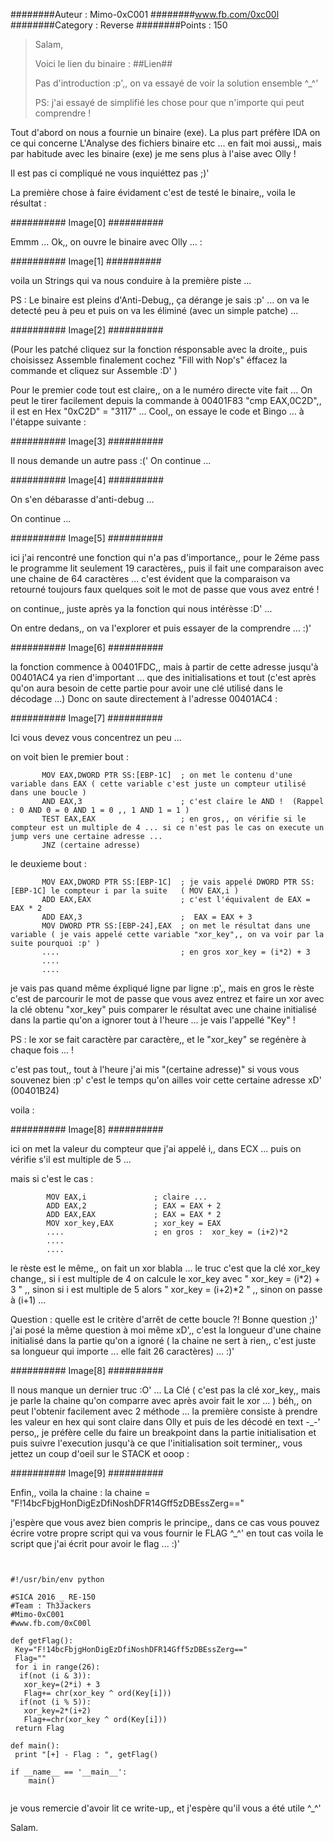 ########Auteur : Mimo-0xC001
########www.fb.com/0xc00l
########Category : Reverse
########Points : 150




 > Salam,
 >
 > Voici le lien du binaire : ##Lien##
 >
 > Pas d'introduction :p',, on va essayé de voir la solution ensemble ^_^'
 >
 > PS: j'ai essayé de simplifié les chose pour que n'importe qui peut comprendre !



Tout d'abord on nous a fournie un binaire (exe).
La plus part préfère IDA on ce qui concerne L'Analyse des fichiers binaire etc ... en fait moi aussi,, mais par habitude avec les binaire (exe) je me sens plus à l'aise avec Olly !

Il est pas ci compliqué ne vous inquiéttez pas ;)'

La première chose à faire évidament c'est de testé le binaire,, voila le résultat :


########## Image[0] ##########


Emmm ... Ok,, on ouvre le binaire avec Olly ... :


########## Image[1] ##########


voila un Strings qui va nous conduire à la première piste ...

PS : Le binaire est pleins d'Anti-Debug,, ça dérange je sais :p' ... on va le detecté peu à peu et puis on va les éliminé (avec un simple patche) ...


########## Image[2] ##########


(Pour les patché cliquez sur la fonction résponsable avec la droite,, puis choisissez Assemble finalement cochez "Fill with Nop's" éffacez la commande et cliquez sur Assemble :D' )

Pour le premier code tout est claire,, on a le numéro directe vite fait ...
On peut le tirer facilement depuis la commande à 00401F83  "cmp EAX,0C2D",, il est en Hex "0xC2D" = "3117" ...
Cool,, on essaye le code et Bingo ... à l'étappe suivante : 


########## Image[3] ##########


Il nous demande un autre pass :('
On continue ...


########## Image[4] ##########


On s'en débarasse d'anti-debug ...

On continue ...



########## Image[5] ##########



ici j'ai rencontré une fonction qui n'a pas d'importance,,
pour le 2éme pass le programme lit seulement 19 caractères,, puis il fait une comparaison avec une chaine de 64 caractères ...
c'est évident que la comparaison va retourné toujours faux quelques soit le mot de passe que vous avez entré !

on continue,, juste après ya la fonction qui nous intérèsse :D' ... 

On entre dedans,, on va l'explorer et puis essayer de la comprendre ... :)'



########## Image[6] ##########



la fonction commence à 00401FDC,, mais à partir de cette adresse jusqu'à 00401AC4 ya rien d'important ... que des initialisations et tout
(c'est après qu'on aura besoin de cette partie pour avoir une clé utilisé dans le décodage ...)
Donc on saute directement à l'adresse 00401AC4 :



########## Image[7] ##########



Ici vous devez vous concentrez un peu ...



on voit bien le premier bout :
          
          
          
   		   MOV EAX,DWORD PTR SS:[EBP-1C]  ; on met le contenu d'une variable dans EAX ( cette variable c'est juste un compteur utilisé dans une boucle )
		   AND EAX,3                      ; c'est claire le AND !  (Rappel : 0 AND 0 = 0 AND 1 = 0 ,, 1 AND 1 = 1 ) 
		   TEST EAX,EAX                   ; en gros,, on vérifie si le compteur est un multiple de 4 ... si ce n'est pas le cas on execute un jump vers une certaine adresse ...
		   JNZ (certaine adresse)
	
	
		   
le deuxieme bout :

           
		   MOV EAX,DWORD PTR SS:[EBP-1C]  ; je vais appelé DWORD PTR SS:[EBP-1C] le compteur i par la suite   ( MOV EAX,i )
           ADD EAX,EAX                    ; c'est l'équivalent de EAX = EAX * 2
		   ADD EAX,3                      ;  EAX = EAX + 3
		   MOV DWORD PTR SS:[EBP-24],EAX  ; on met le résultat dans une variable ( je vais appelé cette variable "xor_key",, on va voir par la suite pourquoi :p' )
           ....							  ; en gros xor_key = (i*2) + 3
           ....
           ....
	
	
		  
je vais pas quand même éxpliqué ligne par ligne :p',, mais en gros le rèste c'est de parcourir le mot de passe que vous avez entrez et faire un xor avec la clé obtenu "xor_key"
puis comparer le résultat avec une chaine initialisé dans la partie qu'on a ignorer tout à l'heure ... je vais l'appellé "Key" !

PS : le xor se fait caractère par caractère,, et le "xor_key" se regénère à chaque fois ... !


c'est pas tout,, tout à l'heure j'ai mis "(certaine adresse)" si vous vous souvenez bien :p'
c'est le temps qu'on ailles voir cette certaine adresse xD' (00401B24) 


voila : 


          
########## Image[8] ##########




ici on met la valeur du compteur que j'ai appelé i,, dans ECX ... puis on vérifie s'il est multiple de 5 ...



mais si c'est le cas :

			MOV EAX,i 				; claire ...
			ADD EAX,2				; EAX = EAX + 2
			ADD EAX,EAX 			; EAX = EAX * 2
			MOV xor_key,EAX			; xor_key = EAX 
			....					; en gros :  xor_key = (i+2)*2
			....
			....


		   
le rèste est le même,, on fait un xor blabla ...
le truc c'est que la clé xor_key change,, si i est multiple de 4 on calcule le xor_key avec " xor_key = (i*2) + 3 " ,, sinon si i est multiple de 5 alors " xor_key = (i+2)*2 " ,, sinon on passe à (i+1) ...

Question : quelle est le critère d'arrêt de cette boucle ?! 
Bonne question ;)'
j'ai posé la même question à moi même xD',, c'est la longueur d'une chaine initialisé dans la partie qu'on a ignoré ( la chaine ne sert à rien,, c'est juste sa longueur qui importe ... elle fait 26 caractères) ... :)'




########## Image[8] ##########




Il nous manque un dernier truc :O' ... La Clé ( c'est pas la clé xor_key,, mais je parle la chaine qu'on comparre avec après avoir fait le xor ... )
béh,, on peut l'obtenir facilement avec 2 méthode ... la première consiste à prendre les valeur en hex qui sont claire dans Olly et puis de les décodé en text -_-'
perso,, je préfère celle du faire un breakpoint dans la partie initialisation et puis suivre l'execution jusqu'à ce que l'initialisation soit terminer,, vous jettez un coup d'oeil sur le STACK et ooop : 




########## Image[9] ##########



Enfin,, voila la chaine : la chaine = "F!14bcFbjgHonDigEzDfiNoshDFR14Gff5zDBEssZerg=="


j'espère que vous avez bien compris le principe,, dans ce cas vous pouvez écrire votre propre script qui va vous fournir le FLAG ^_^'
en tout cas voila le script que j'ai écrit pour avoir le flag ... :)'


<pre><code class="python">

#!/usr/bin/env python

#SICA 2016 _ RE-150
#Team : Th3Jackers
#Mimo-0xC001
#www.fb.com/0xC00l

def getFlag():
 Key="F!14bcFbjgHonDigEzDfiNoshDFR14Gff5zDBEssZerg=="
 Flag=""
 for i in range(26):
  if(not (i & 3)):
   xor_key=(2*i) + 3
   Flag+= chr(xor_key ^ ord(Key[i]))
  if(not (i % 5)):
   xor_key=2*(i+2)
   Flag+=chr(xor_key ^ ord(Key[i]))
 return Flag

def main():
 print "[+] - Flag : ", getFlag() 
 
if __name__ == '__main__':
    main()

</code></pre>




je vous remercie d'avoir lit ce write-up,, et j'espère qu'il vous a été utile ^_^'

Salam.
		   
